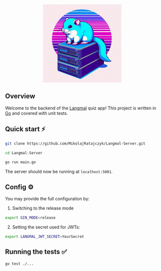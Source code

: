 <p align="center">
    <img width="256" height="256" src="gopher.jpg">
</p>

## Overview
Welcome to the backend of the [Langmal](https://github.com/MikolajRatajczyk/Langmal-Apple) quiz app!
This project is written in [Go](https://go.dev/) and covered with unit tests.

## Quick start ⚡️
```sh
git clone https://github.com/MikolajRatajczyk/Langmal-Server.git
```
```sh
cd Langmal-Server
```
```sh
go run main.go
```
The server should now be running at `localhost:5001`.

## Config ⚙️
You may provide the full configuration by:
1. Switching to the release mode
```sh
export GIN_MODE=release
```
2. Setting the secret used for JWTs:
```sh
export LANGMAL_JWT_SECRET=YourSecret
```

## Running the tests ✅
```sh
go test ./...
```
